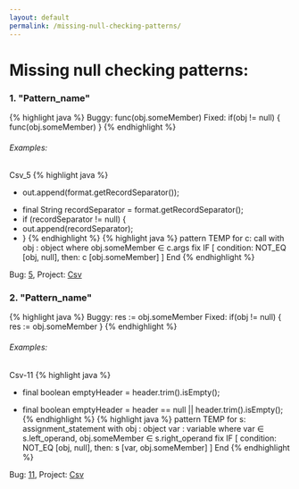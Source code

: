 ```yaml
---
layout: default
permalink: /missing-null-checking-patterns/
---
```


# Missing null checking patterns: 

### 1. "Pattern_name"
 {% highlight java %}
 Buggy: func(obj.someMember)
 Fixed: if(obj != null) { func(obj.someMember) }
{% endhighlight %}

###### Examples: 

Csv_5
 {% highlight java %}
- out.append(format.getRecordSeparator());
+ final String recordSeparator = format.getRecordSeparator();
+ if (recordSeparator != null) {
+    out.append(recordSeparator);
  + }
  {% endhighlight %} 
  {% highlight java %}
  pattern TEMP for
          c: call
      with
          obj : object
      where
          obj.someMember ∈ c.args
      fix
          IF [
             condition: NOT_EQ [obj, null],
             then: c [obj.someMember]
          ]
      End
  {% endhighlight %}
 
Bug: [5](https://github.com/apache/commons-csv/compare/bf8f23c3104a137cb42e13bd69b10321cdf92135...73cc5246cf789db8f459e2f539831b6e91bedd26), Project: [Csv](https://github.com/apache/commons-csv)

### 2. "Pattern_name"
{% highlight java %}
 Buggy: res := obj.someMember
 Fixed: if(obj != null) { res := obj.someMember }
{% endhighlight %}

###### Examples: 

Csv-11
 {% highlight java %}
- final boolean emptyHeader = header.trim().isEmpty();
+ final boolean emptyHeader = header == null || header.trim().isEmpty();
{% endhighlight %}
{% highlight java %}
pattern TEMP for
        s: assignment_statement
    with
        obj : object
        var : variable
    where 
        var ∈ s.left_operand, obj.someMember ∈ s.right_operand
    fix
        IF [
             condition: NOT_EQ [obj, null],
             then: s [var, obj.someMember]
          ]
    End
{% endhighlight %}

Bug: [11](https://github.com/apache/commons-csv/compare/d3afa156e4ddf8ec76847504988e7979146d9fd6...b67524da7fd146634c7112b23e95d1d45c398b82), Project: [Csv](https://github.com/apache/commons-csv)






